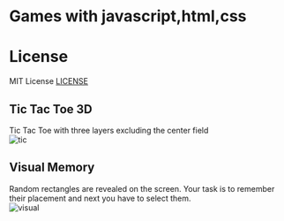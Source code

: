 # Games with javascript,html,css
# License
MIT License
[LICENSE](LICENSE)
## Tic Tac Toe 3D
Tic Tac Toe with three layers excluding the center field<br>
![tic](https://github.com/user-attachments/assets/827190e7-6885-4870-8f81-ceb78afa4427)

## Visual Memory
Random rectangles are revealed on the screen. Your task is to remember their placement and next you have to select them.<br>
![visual](https://github.com/user-attachments/assets/e88f3dc3-9462-4518-a46b-6321f2029fdd)



